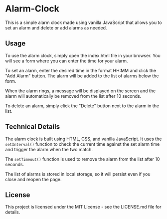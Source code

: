 # Alarm-Clock

This is a simple alarm clock made using vanilla JavaScript that allows you to set an alarm and delete or add alarms as needed.

## Usage

To use the alarm clock, simply open the index.html file in your browser. You will see a form where you can enter the time for your alarm.

To set an alarm, enter the desired time in the format HH:MM and click the "Add Alarm" button. The alarm will be added to the list of alarms below the form.

When the alarm rings, a message will be displayed on the screen and the alarm will automatically be removed from the list after 10 seconds.

To delete an alarm, simply click the "Delete" button next to the alarm in the list.

## Technical Details

The alarm clock is built using HTML, CSS, and vanilla JavaScript. It uses the `setInterval()` function to check the current time against the set alarm time and trigger the alarm when the two match.

The `setTimeout()` function is used to remove the alarm from the list after 10 seconds.

The list of alarms is stored in local storage, so it will persist even if you close and reopen the page.

## License

This project is licensed under the MIT License - see the LICENSE.md file for details.
